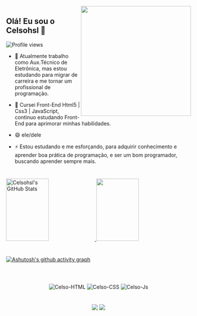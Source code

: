 <img align="right" height="300em" width="300em" src="https://user-images.githubusercontent.com/95981981/166399631-3efd4cee-654b-41bd-9a28-d8c08d735b2a.png"/>
    
##  Olá! Eu sou o Celsohsl 👋
<p align="left"> <img src="https://komarev.com/ghpvc/?username=Celsohsl&color=blue" alt="Profile views" /> </p>

- 🔭 Atualmente trabalho como Aux.Técnico de Eletrônica, mas estou estudando para migrar de carreira e  me tornar um profissional de programação.

- 🌱 Cursei Front-End Html5 | Css3 | JavaScript, continuo estudando Front-End para aprimorar minhas habilidades.

- 😄 ele/dele

- ⚡ Estou estudando e me esforçando, para adquirir conhecimento e aprender boa prática de programação, e ser um bom programador, buscando aprender sempre mais.

#

<div>
  <a href="https://github.com/Celsohsl"/>
  <img height="170rem" width="48%"alt="Celsohsl's GitHub Stats" src="https://awesome-github-stats.azurewebsites.net/user-stats/Celsohsl?cardType=github&theme=ayu-mirage&Title=2048B4&Ring=2048B4&Text=20D19E" />   
  <img height="170rem"  width="48%"src="https://github-readme-stats.vercel.app/api/top-langs/?username=Celsohsl&layout=compact&langs_count=7&theme=gotham"/>
</div>
     
#

[![Ashutosh's github activity graph](https://activity-graph.herokuapp.com/graph?username=Celsohsl&theme=gotham)](https://github.com/ashutosh00710/github-readme-activity-graph)

#
    
<div align="center" style="display: inline_block"><br>
     <img align="center" alt="Celso-HTML" src="https://img.shields.io/badge/HTML5-E34F26?style=for-the-badge&logo=html5&logoColor=white">
     <img align="center" alt="Celso-CSS"  src="https://img.shields.io/badge/CSS3-1572B6?style=for-the-badge&logo=css3&logoColor=white">
     <img align="center" alt="Celso-Js" src="https://img.shields.io/badge/JavaScript-F7DF1E?style=for-the-badge&logo=javascript&logoColor=black">
</div>
     
#

<div align="center">     
  <a href = "mailto:celsohsl@gmail.com"><img src="https://img.shields.io/badge/Gmail-D14836?style=for-the-badge&logo=gmail&logoColor=white"></a>
  <a href="https://www.linkedin.com/in/celso-henrique-da-silva-lacerda-front-end/" target="_blank"><img src="https://img.shields.io/badge/-LinkedIn-%230077B5?style=for-the-badge&logo=linkedin&logoColor=white" target="_blank"></a> 
</div>    

 

    
